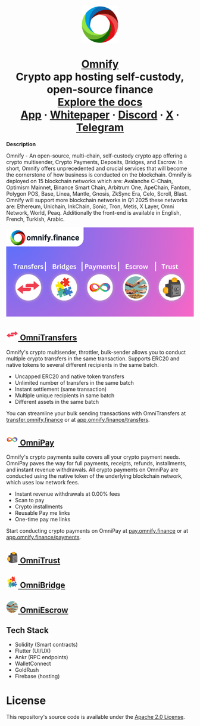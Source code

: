 <p align="center">
  <a href="https://omnify.finance"><img align="center" alt="Omnify" src="https://raw.githubusercontent.com/OmniKobra/Omnify/refs/heads/main/assets/logo3.png" width="100"></a>
  <h1 align="center"><a href="https://omnify.finance">Omnify</a><br>Crypto app hosting self-custody, open-source finance<br>
  <a href="https://omnify.gitbook.io/omnify-docs" rel="dofollow"><strong>Explore the docs</strong></a>
    <br/>
    <a href="https://app.omnify.finance">App</a>
    ·
    <a href="https://whitepaper.omnify.finance">Whitepaper</a>
    ·
    <a href="https://discord.gg/mFuTUw4gv3">Discord</a>
    ·
    <a href="https://x.com/omnifyfi">X</a>
    ·
    <a href="https://t.me/omnifyfinance">Telegram</a>
    <br />
</h1>
</p>
<strong>Description</strong>
<p>Omnify - An open-source, multi-chain, self-custody crypto app offering a crypto multisender, Crypto Payments, Deposits, Bridges, and Escrow. In short, Omnify offers unprecedented and crucial services that will become the cornerstone of how business is conducted on the blockchain. Omnify is deployed on 15 blockchain networks which are: Avalanche C-Chain, Optimism Mainnet, Binance Smart Chain, Arbitrum One, ApeChain, Fantom, Polygon POS, Base, Linea, Mantle, Gnosis, ZkSync Era, Celo, Scroll, Blast. Omnify will support more blockchain networks in Q1 2025 these networks are: Ethereum, Unichain, InkChain, Sonic, Tron, Metis, X Layer, Omni Network, World, Peaq. Additionally the front-end is available in English, French, Turkish, Arabic.</p>

![Image](https://raw.githubusercontent.com/OmniKobra/Omnify/refs/heads/main/assets/cropped-shrinked.png)
<h2><a href="https://transfer.omnify.finance"><img alt="OmniTransfers" src="https://raw.githubusercontent.com/OmniKobra/Omnify/refs/heads/main/assets/omnitransfer.png" width="32">  OmniTransfers</a></h2>
<p>
Omnify's crypto multisender, throttler, bulk-sender allows you to conduct multiple crypto transfers in the same transaction. Supports ERC20 and native tokens to several different recipients in the same batch.<br>
</p>

* Uncapped ERC20 and native token transfers
* Unlimited number of transfers in the same batch
* Instant settlement (same transaction)
* Multiple unique recipients in same batch
* Different assets in the same batch
<p>
You can streamline your bulk sending transactions with OmniTransfers at <a href="https://transfer.omnify.finance">transfer.omnify.finance</a> or at <a href="https://app.omnify.finance/transfers">app.omnify.finance/transfers</a>.
</p>

<h2><a href="https://pay.omnify.finance"><img alt="OmniPay" src="https://raw.githubusercontent.com/OmniKobra/Omnify/refs/heads/main/assets/omnipay.png" width="32">  OmniPay</a></h2>
<p>
Omnify's crypto payments suite covers all your crypto payment needs. OmniPay paves the way for full payments, receipts, refunds, installments, and instant revenue withdrawals. All crypto payments on OmniPay are conducted using the native token of the underlying blockchain network, which uses low network fees.<br>
</p>

* Instant revenue withdrawals at 0.00% fees
* Scan to pay
* Crypto installments
* Reusable Pay me links
* One-time pay me links
<p>
Start conducting crypto payments on OmniPay at <a href="https://pay.omnify.finance">pay.omnify.finance</a> or at <a href="https://app.omnify.finance/payments">app.omnify.finance/payments</a>.
</p>

<h2><a href="https://trust.omnify.finance"><img alt="OmniTrust" src="https://raw.githubusercontent.com/OmniKobra/Omnify/refs/heads/main/assets/omnitrust.png" width="32">  OmniTrust</a></h2>

<h2><a href="https://bridge.omnify.finance"><img alt="OmniBridge" src="https://raw.githubusercontent.com/OmniKobra/Omnify/refs/heads/main/assets/omnibridge.png" width="32">  OmniBridge</a></h2>

<h2><a href="https://escrow.omnify.finance"><img alt="OmniEscrow" src="https://raw.githubusercontent.com/OmniKobra/Omnify/refs/heads/main/assets/omniescrow.png" width="32">  OmniEscrow</a></h2>

## Tech Stack

- Solidity (Smart contracts)
- Flutter (UI/UX)
- Ankr (RPC endpoints)
- WalletConnect 
- GoldRush 
- Firebase (hosting)

# License

This repository's source code is available under the [Apache 2.0 License](LICENSE).
